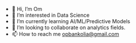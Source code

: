 - 👋 Hi, I’m Om
- 👀 I’m interested in Data Science
- 🌱 I’m currently learning AI/ML/Predictive Models
- 💞️ I’m looking to collaborate on analytics fields.
- 📫 How to reach me opbankolia@gmail.com

<!---
opbankolia/opbankolia is a ✨ special ✨ repository because its `README.md` (this file) appears on your GitHub profile.
You can click the Preview link to take a look at your changes.
--->
